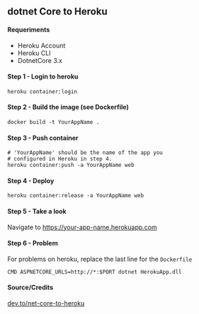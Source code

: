 ## dotnet Core to Heroku

#### Requeriments
- Heroku Account
- Heroku CLI
- DotnetCore 3.x


#### Step 1 - Login to heroku

```
heroku container:login
```

#### Step 2 - Build the image (see Dockerfile) 
```
docker build -t YourAppName .
```

#### Step 3 - Push container
```
# 'YourAppName' should be the name of the app you 
# configured in Heroku in step 4.
heroku container:push -a YourAppName web
```

#### Step 4 - Deploy

```
heroku container:release -a YourAppName web
```

#### Step 5 - Take a look
Navigate to https://your-app-name.herokuapp.com


#### Step 6 - Problem
For problems on heroku, replace the last line for the `Dockerfile`

`CMD ASPNETCORE_URLS=http://*:$PORT dotnet HerokuApp.dll`

#### Source/Credits

[dev.to/net-core-to-heroku](https://dev.to/alrobilliard/deploying-net-core-to-heroku-1lfe)
